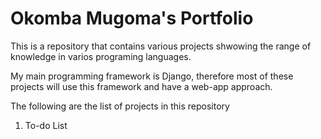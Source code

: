 # Okomba Mugoma's Portfolio
This is a repository that contains various projects shwowing the range of knowledge in varios programing languages.

My main programming framework is Django, therefore most of these projects will use this framework and have a web-app approach.

The following are the list of projects in this repository

1. To-do List
